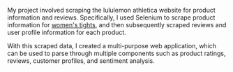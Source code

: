 My project involved scraping the lululemon athletica website for product information and reviews. Specifically, I used Selenium to scrape product information for [women's tights](https://shop.lululemon.com/c/women-pants/_/N-1z109yvZ7yh), and then subsequently scraped reviews and user profile information for each product.

With this scraped data, I created a multi-purpose web application, which can be used to parse through multiple components such as product ratings, reviews, customer profiles, and sentiment analysis.